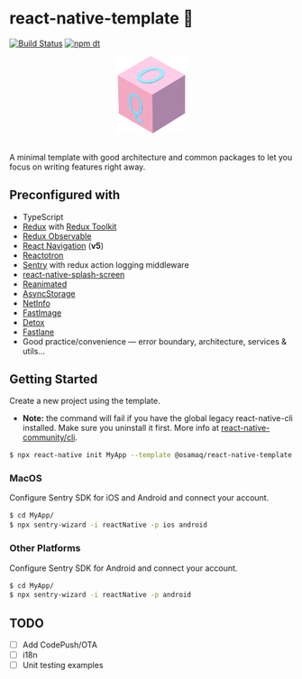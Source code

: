 # react-native-template 🌠

[![Build Status](https://travis-ci.com/osamaq/react-native-template.svg?branch=master)](https://travis-ci.com/osamaq/react-native-template)
[![npm dt](https://img.shields.io/npm/dt/@osamaq/react-native-template.svg)](https://www.npmjs.com/package/@osamaq/react-native-template)

<div align="center">
    <img src="icon.png" alt="Logo" width="24%">
</div>
<br/>

A minimal template with good architecture and common packages to let you focus on writing features right away.

## Preconfigured with

- TypeScript
- [Redux](https://redux.js.org/) with [Redux Toolkit](https://redux-toolkit.js.org/)
- [Redux Observable](https://redux-observable.js.org/)
- [React Navigation](https://reactnavigation.org/) (**v5**)
- [Reactotron](https://github.com/infinitered/reactotron)
- [Sentry](https://docs.sentry.io/platforms/react-native/) with redux action logging middleware
- [react-native-splash-screen](https://github.com/crazycodeboy/react-native-splash-screen)
- [Reanimated](https://software-mansion.github.io/react-native-reanimated/)
- [AsyncStorage](https://github.com/react-native-community/async-storage)
- [NetInfo](https://github.com/react-native-community/react-native-netinfo)
- [FastImage](https://github.com/DylanVann/react-native-fast-image)
- [Detox](https://github.com/wix/Detox)
- [Fastlane](http://fastlane.tools/)
- Good practice/convenience — error boundary, architecture, services & utils...

## Getting Started

Create a new project using the template.

- **Note:** the command will fail if you have the global legacy react-native-cli installed. Make sure you uninstall it first. More info at [react-native-community/cli](https://github.com/react-native-community/cli#about).

```bash
$ npx react-native init MyApp --template @osamaq/react-native-template
```

### MacOS

Configure Sentry SDK for iOS and Android and connect your account.

```bash
$ cd MyApp/
$ npx sentry-wizard -i reactNative -p ios android
```

### Other Platforms

Configure Sentry SDK for Android and connect your account.

```bash
$ cd MyApp/
$ npx sentry-wizard -i reactNative -p android
```

## TODO

- [ ] Add CodePush/OTA
- [ ] i18n
- [ ] Unit testing examples
